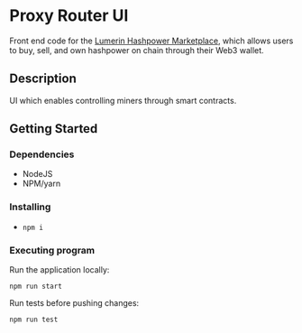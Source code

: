 # Proxy Router UI

Front end code for the [Lumerin Hashpower Marketplace](https://marketplace.lumerin.io/), which allows users to buy, sell, and own hashpower on chain through their Web3 wallet.

## Description

UI which enables controlling miners through smart contracts.

## Getting Started

### Dependencies

- NodeJS
- NPM/yarn

### Installing

- `npm i`

### Executing program

Run the application locally:

`npm run start`

Run tests before pushing changes:

`npm run test`
